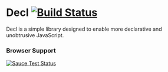 # Decl [![Build Status](https://travis-ci.org/anarchocurious/decl.svg?branch=master)](https://travis-ci.org/anarchocurious/decl)
Decl is a simple library designed to enable more declarative and unobtrusive JavaScript.

### Browser Support
[![Sauce Test Status](https://saucelabs.com/browser-matrix/decl.svg)](https://saucelabs.com/u/decl)
